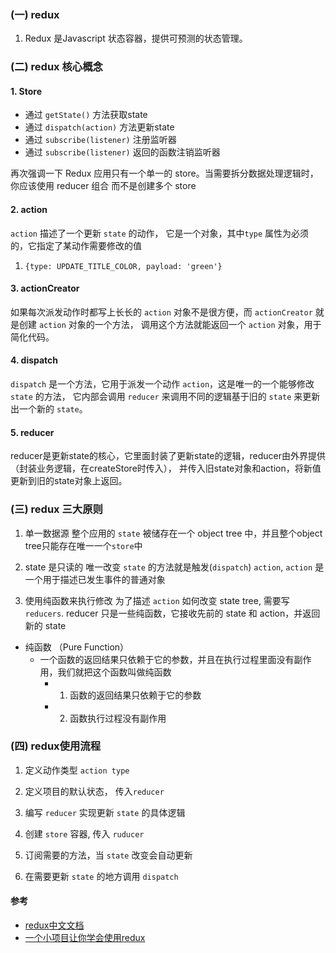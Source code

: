 ### (一) redux
  1. Redux 是Javascript 状态容器，提供可预测的状态管理。


### (二) redux 核心概念
  #### 1. Store

  * 通过 `getState()` 方法获取state
  * 通过 `dispatch(action)` 方法更新state
  * 通过 `subscribe(listener)` 注册监听器
  * 通过 `subscribe(listener)` 返回的函数注销监听器

  再次强调一下 Redux 应用只有一个单一的 store。当需要拆分数据处理逻辑时，你应该使用 reducer 组合 而不是创建多个 store

  #### 2. action

  `action` 描述了一个更新 `state` 的动作， 它是一个对象，其中`type` 属性为必须的，它指定了某动作需要修改的值

  1. `{type: UPDATE_TITLE_COLOR, payload: 'green'}`

  #### 3. actionCreator

  如果每次派发动作时都写上长长的 `action` 对象不是很方便，而 `actionCreator` 就是创建 `action` 对象的一个方法，
  调用这个方法就能返回一个 `action` 对象，用于简化代码。

  #### 4. dispatch

  `dispatch` 是一个方法，它用于派发一个动作 `action`，这是唯一的一个能够修改 `state` 的方法，
  它内部会调用 `reducer` 来调用不同的逻辑基于旧的 `state` 来更新出一个新的 `state`。

  #### 5. reducer
  reducer是更新state的核心，它里面封装了更新state的逻辑，reducer由外界提供（封装业务逻辑，在createStore时传入），
  并传入旧state对象和action，将新值更新到旧的state对象上返回。


### (三) redux 三大原则
  1. 单一数据源
      整个应用的 `state` 被储存在一个 object tree 中，并且整个object tree只能存在唯一一个`store`中

  2. state 是只读的
      唯一改变 `state` 的方法就是触发(`dispatch`) `action`, `action` 是一个用于描述已发生事件的普通对象

  3. 使用纯函数来执行修改
      为了描述 `action` 如何改变 state tree, 需要写 `reducers`.
      reducer 只是一些纯函数，它接收先前的 state 和 action，并返回新的 state

  - 纯函数 （Pure Function）
    - 一个函数的返回结果只依赖于它的参数，并且在执行过程里面没有副作用，我们就把这个函数叫做纯函数
      - 1. 函数的返回结果只依赖于它的参数
      - 2. 函数执行过程没有副作用


### (四) redux使用流程
  
  1. 定义动作类型 `action type`

  2. 定义项目的默认状态， 传入`reducer`
   
  3. 编写 `reducer` 实现更新 `state` 的具体逻辑
   
  4. 创建 `store` 容器, 传入 `ruducer`
  
  5. 订阅需要的方法，当 `state` 改变会自动更新
  
  6. 在需要更新 `state` 的地方调用 `dispatch`





#### 参考
 * [redux中文文档](http://cn.redux.js.org/)
 * [一个小项目让你学会使用redux](https://www.jianshu.com/p/786e7174b0c2)